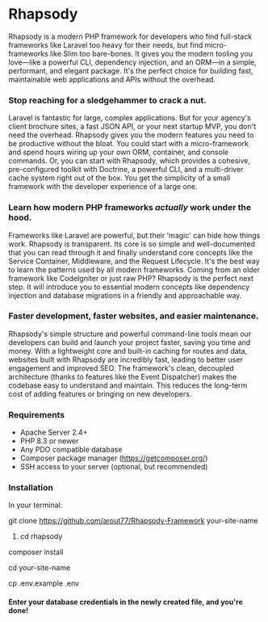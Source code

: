 Rhapsody
==========
Rhapsody is a modern PHP framework for developers who find full-stack frameworks like Laravel too heavy for their needs, but find micro-frameworks like Slim too bare-bones. It gives you the modern tooling you love—like a powerful CLI, dependency injection, and an ORM—in a simple, performant, and elegant package. It's the perfect choice for building fast, maintainable web applications and APIs without the overhead.

### Stop reaching for a sledgehammer to crack a nut.
Laravel is fantastic for large, complex applications. But for your agency's client brochure sites, a fast JSON API, or your next startup MVP, you don't need the overhead. Rhapsody gives you the modern features you need to be productive without the bloat.
You could start with a micro-framework and spend hours wiring up your own ORM, container, and console commands. Or, you can start with Rhapsody, which provides a cohesive, pre-configured toolkit with Doctrine, a powerful CLI, and a multi-driver cache system right out of the box. You get the simplicity of a small framework with the developer experience of a large one.

### Learn how modern PHP frameworks *actually* work under the hood.
Frameworks like Laravel are powerful, but their 'magic' can hide how things work. Rhapsody is transparent. Its core is so simple and well-documented that you can read through it and finally understand core concepts like the Service Container, Middleware, and the Request Lifecycle. It's the best way to learn the patterns used by all modern frameworks.
Coming from an older framework like CodeIgniter or just raw PHP? Rhapsody is the perfect next step. It will introduce you to essential modern concepts like dependency injection and database migrations in a friendly and approachable way.

### Faster development, faster websites, and easier maintenance.
Rhapsody's simple structure and powerful command-line tools mean our developers can build and launch your project faster, saving you time and money.
With a lightweight core and built-in caching for routes and data, websites built with Rhapsody are incredibly fast, leading to better user engagement and improved SEO.
The framework's clean, decoupled architecture (thanks to features like the Event Dispatcher) makes the codebase easy to understand and maintain. This reduces the long-term cost of adding features or bringing on new developers.

### Requirements
- Apache Server 2.4+
- PHP 8.3 or newer
- Any PDO compatible database
- Composer package manager (https://getcomposer.org/)
- SSH access to your server (optional, but recommended)

### Installation

In your terminal:

git clone https://github.com/arout77/Rhapsody-Framework your-site-name

1. cd rhapsody

composer install

cd your-site-name

cp .env.example .env

#### Enter your database credentials in the newly created file, and you're done!
